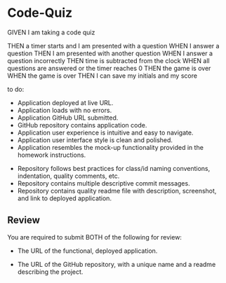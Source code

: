 # Code-Quiz

GIVEN I am taking a code quiz
<!-- WHEN I click the start button -->
THEN a timer starts and I am presented with a question
WHEN I answer a question
THEN I am presented with another question
WHEN I answer a question incorrectly
THEN time is subtracted from the clock
WHEN all questions are answered or the timer reaches 0
THEN the game is over
WHEN the game is over
THEN I can save my initials and my score



to do:
* Application deployed at live URL.
* Application loads with no errors.
* Application GitHub URL submitted.
* GitHub repository contains application code.
* Application user experience is intuitive and easy to navigate.
* Application user interface style is clean and polished.
* Application resembles the mock-up functionality provided in the homework instructions.
<!-- * Repository has a unique name. -->
<!-- * Repository follows best practices for file structure and naming conventions. -->
* Repository follows best practices for class/id naming conventions, indentation, quality comments, etc.
* Repository contains multiple descriptive commit messages.
* Repository contains quality readme file with description, screenshot, and link to deployed application.

## Review

You are required to submit BOTH of the following for review:

* The URL of the functional, deployed application.

* The URL of the GitHub repository, with a unique name and a readme describing the project.